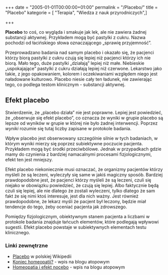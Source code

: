 +++
date = "2005-01-01T00:00:00+01:00"
permalink = "/Placebo/"
title = "Placebo"
kategorie = [ "Terapia", "Wiedza z nauk przyrodniczych",]

+++

**Placebo** to coś, co wygląda i smakuje jak lek, ale nie zawiera żadnej substancji aktywnej. Przykładem mogą być pastylki z cukru. Nazwa pochodzi od łacińskiego słowa oznaczającego „sprawię przyjemność”.

Przeprowadzano badania nad samym placebo i okazało się, że pacjenci którzy biorą pastylki z cukru czują się lepiej niż pacjenci którzy ich nie biorą. Mało tego, duże pastylki „działają” lepiej niż małe. Niebieskie „uspokajające” pastylki z cukru działają lepiej niż czerwone. Lekarstwo jako takie, z jego opakowaniem, kolorem i oczekiwaniami względem niego jest naładowane kulturowo. Placebo niesie cały ten ładunek, nie zawierając tego, co podlega testom klinicznym - substancji aktywnej.

Efekt placebo
-------------

Stwierdzenie, że „placebo działa” nie jest poprawne. Lepiej jest powiedzieć, że „obserwuje się efekt placebo”, co oznacza że wyniki w grupie placebo są lepsze od wyników w grupie w której nie było żadnej interwencji. Poprzez *wyniki* rozumie się tutaj liczby zapisane w protokole badania.

Wpływ placebo jest obserwowany szczególnie silnie w tych badaniach, w którym wyniki mierzy się poprzez subiektywne poczucie pacjenta. Przykładem mogą być środki przeciwbólowe. Jednak w przypadkach gdzie mamy do czynienia z bardziej namacalnymi procesami fizjologicznymi, efekt ten jest mniejszy.

Efekt placebo niekoniecznie musi oznaczać, że organizmy pacjentów którzy myśleli że są leczeni, wyleczyły się same w jakiś magiczny sposób. Bardziej prawdopodobne jest, że pacjenci którzy myśleli że są leczeni, czuli się niejako w obowiązku powiedzieć, że czują się lepiej. Albo faktycznie będą czuli się lepiej, ale nie dlatego że zostali wyleczeni, tylko dlatego że sam fakt że się nimi ktoś interesuje, jest dla nich ważny. Jest również prawdopodobne, że lekarz myśli że pacjent był leczony, będzie miał tendencje do tego, żeby oceniać pacjenta jak zdrowszego.

Pomiędzy fizjologicznym, obiektywnym stanem pacjenta a liczbami w protokole badania znajduje łańcuch elementów, które podlegają wpływowi sugestii. Efekt placebo powstaje w subiektywnych elementach testu klinicznego.

### Linki zewnętrzne

-   [Placebo](/atopedia/wikipedia:Placebo "wikilink") w polskiej Wikipedii
-   [Koniec homeopatii?](http://blog.atopowe.pl/2007/11/23/koniec-homeopatii/) - wpis na blogu atopowym
-   [Homeopatia i efekt nocebo](http://blog.atopowe.pl/2009/12/02/homeopatia-i-efekt-nocebo/) - wpis na blogu atopowym
